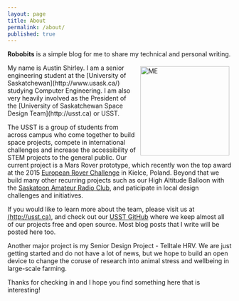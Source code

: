 ```yaml
---
layout: page
title: About
permalink: /about/
published: true
---
```


**Robobits** is a simple blog for me to share my technical and personal writing.

<img align="right" src="https://ausshir.github.io/assets/author.jpg" alt="ME" style="width:200px; padding:5px;"/>
My name is Austin Shirley. I am a senior engineering student at the [University of Saskatchewan](http://www.usask.ca/) studying Computer Engineering. I am also very heavily involved as the President of the [University of Saskatchewan Space Design Team](http://usst.ca) or USST.

The USST is a group of students from across campus who come together to build space projects, compete in international challenges and increase the accessibility of STEM projects to the general public. Our current project is a Mars Rover prototype, which recently won the top award at the 2015 [European Rover Challenge](http://roverchallenge.eu/) in Kielce, Poland. Beyond that we build many other recurring projects such as our High Altitude Balloon with the [Saskatoon Amateur Radio Club](http://ve5aa.dyndns.org/), and paticipate in local design challenges and initiatives.

If you would like to learn more about the team, please visit us at [(http://usst.ca)](http://usst.ca), and check out our [USST GitHub](https://github.com/UofSSpaceDesignTeam/) where we keep almost all of our projects free and open source. Most blog posts that I write will be posted here too.


Another major project is my Senior Design Project - Telltale HRV. We are just getting started and do not have a lot of news, but we hope to build an open device to change the coruse of research into animal stress and wellbeing in large-scale farming.

Thanks for checking in and I hope you find something here that is interesting!
